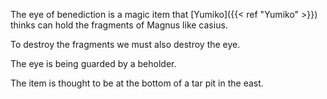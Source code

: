 The eye of benediction is a magic item that [Yumiko]({{< ref "Yumiko" >}}) thinks can hold the fragments of Magnus like casius. 

To destroy the fragments we must also destroy the eye. 

The eye is being guarded by a beholder.

The item is thought to be at the bottom of a tar pit in the east.